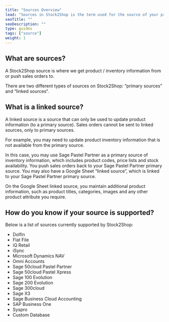 ```yaml
---
title: "Sources Overview"
lead: "Sources in Stock2Shop is the term used for the source of your product and customer information"
seoTitle: ""
seoDescription: ""
type: guides
tags: ["source"]
weight: 1
---
```


## What are sources?
A Stock2Shop source is where we get product / inventory information from or push sales orders to. 

There are two different types of sources on Stock2Shop: “primary sources” and “linked sources“.

## What is a linked source?
A linked source is a source that can only be used to update product information (to a primary source).
Sales orders cannot be sent to linked sources, only to primary sources.

For example, you may need to update product inventory information that is not available from the primary source.

In this case, you may use Sage Pastel Partner as a primary source of inventory information, which includes product codes, price lists and stock availability. You push sales orders back to your Sage Pastel Partner primary source.
You may also have a Google Sheet “linked source”, which is linked to your Sage Pastel Partner primary source. 

On the Google Sheet linked source, you maintain additional product information, such as product titles, categories, images and any other product attribute you require.

## How do you know if your source is supported?
Below is a list of sources currently supported by Stock2Shop:

- Dolfin
- Flat File
- iQ Retail
- iSync
- Microsoft Dynamics NAV
- Omni Accounts
- Sage 50cloud Pastel Partner
- Sage 50cloud Pastel Xpress
- Sage 100 Evolution
- Sage 200 Evolution
- Sage 300cloud
- Sage X3
- Sage Business Cloud Accounting
- SAP Business One
- Syspro
- Custom Database





    


